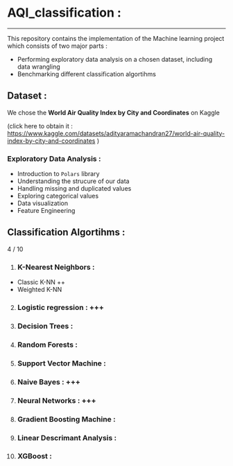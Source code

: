 # AQI_classification : 
-----

This repository contains the implementation of the Machine learning project which consists of two major parts : 
- Performing exploratory data analysis on a chosen dataset, including data wrangling
- Benchmarking different classification algortihms


## Dataset : 
We chose the **World Air Quality Index by City and Coordinates** on Kaggle

(click here to obtain it :
 <https://www.kaggle.com/datasets/adityaramachandran27/world-air-quality-index-by-city-and-coordinates> 
 )

### Exploratory Data Analysis : 
- Introduction to `Polars` library
- Understanding the strucure of our data
- Handling missing and duplicated values
- Exploring categorical values
- Data visualization
- Feature Engineering


## Classification Algortihms :

4 / 10

1. ### K-Nearest Neighbors :
- Classic K-NN ++
- Weighted K-NN
2. ### Logistic regression :  +++
3. ### Decision Trees : 
4. ### Random Forests : 
5. ### Support Vector Machine : 
6. ### Naive Bayes : +++
7. ### Neural Networks : +++
8. ### Gradient Boosting Machine : 
9. ### Linear Descrimant Analysis : 
10. ### XGBoost :








